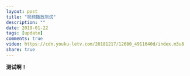 ```yaml
---
layout: post
title: "视频播放测试"
description: ""
date: 2019-01-22
tags: [update]
comments: true
video: https://cdn.youku-letv.com/20181217/12680_4911640d/index.m3u8
share: true
---
```


**测试啊！**
